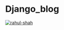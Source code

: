 # Django_blog

[![rahul-shah](https://circleci.com/gh/rahul-shah/Django_blog.svg?style=svg)](https://app.circleci.com/pipelines/github/rahul-shah/Django_blog)
